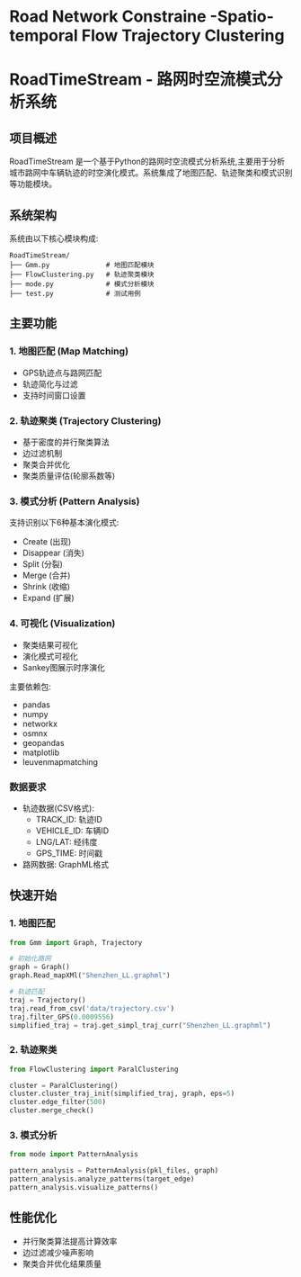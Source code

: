 # Road Network Constraine -Spatio-temporal Flow Trajectory Clustering

# RoadTimeStream - 路网时空流模式分析系统

## 项目概述
RoadTimeStream 是一个基于Python的路网时空流模式分析系统,主要用于分析城市路网中车辆轨迹的时空演化模式。系统集成了地图匹配、轨迹聚类和模式识别等功能模块。

## 系统架构
系统由以下核心模块构成:

```
RoadTimeStream/
├── Gmm.py              # 地图匹配模块
├── FlowClustering.py   # 轨迹聚类模块  
├── mode.py             # 模式分析模块
├── test.py             # 测试用例
```

## 主要功能

### 1. 地图匹配 (Map Matching)
- GPS轨迹点与路网匹配
- 轨迹简化与过滤
- 支持时间窗口设置

### 2. 轨迹聚类 (Trajectory Clustering)
- 基于密度的并行聚类算法
- 边过滤机制
- 聚类合并优化
- 聚类质量评估(轮廓系数等)

### 3. 模式分析 (Pattern Analysis) 
支持识别以下6种基本演化模式:
- Create (出现)
- Disappear (消失) 
- Split (分裂)
- Merge (合并)
- Shrink (收缩)
- Expand (扩展)

### 4. 可视化 (Visualization)
- 聚类结果可视化
- 演化模式可视化 
- Sankey图展示时序演化



主要依赖包:
- pandas
- numpy
- networkx
- osmnx
- geopandas
- matplotlib
- leuvenmapmatching

### 数据要求
- 轨迹数据(CSV格式):
  - TRACK_ID: 轨迹ID
  - VEHICLE_ID: 车辆ID
  - LNG/LAT: 经纬度
  - GPS_TIME: 时间戳
- 路网数据: GraphML格式

## 快速开始

### 1. 地图匹配
```python
from Gmm import Graph, Trajectory

# 初始化路网
graph = Graph()
graph.Read_mapXMl("Shenzhen_LL.graphml")

# 轨迹匹配
traj = Trajectory()
traj.read_from_csv('data/trajectory.csv')
traj.filter_GPS(0.0009556)
simplified_traj = traj.get_simpl_traj_curr("Shenzhen_LL.graphml")
```

### 2. 轨迹聚类
```python
from FlowClustering import ParalClustering

cluster = ParalClustering()
cluster.cluster_traj_init(simplified_traj, graph, eps=5)
cluster.edge_filter(500)
cluster.merge_check()
```

### 3. 模式分析
```python
from mode import PatternAnalysis

pattern_analysis = PatternAnalysis(pkl_files, graph)
pattern_analysis.analyze_patterns(target_edge)
pattern_analysis.visualize_patterns()
```

## 性能优化
- 并行聚类算法提高计算效率
- 边过滤减少噪声影响
- 聚类合并优化结果质量

